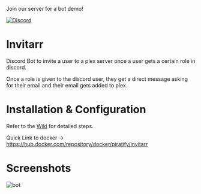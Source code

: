 Join our server for a bot demo!

[![Discord](https://img.shields.io/discord/708829995744755822?color=7289DA&label=Discord&style=for-the-badge&logo=discord)](https://discord.gg/vcxCytN) 

# Invitarr
Discord Bot to invite a user to a plex server once a user gets a certain role in discord. 

Once a role is given to the discord user, they get a direct message asking for their email and their email gets added to plex. 

# Installation & Configuration
Refer to the [Wiki](https://github.com/Sleepingpirates/Invitarr/wiki) for detailed steps.

Quick Link to docker -> https://hub.docker.com/repository/docker/piratify/invitarr

# Screenshots
![bot](https://github.com/Sleepingpirates/Invitarr/blob/master/Screenshots/ss2.png)
